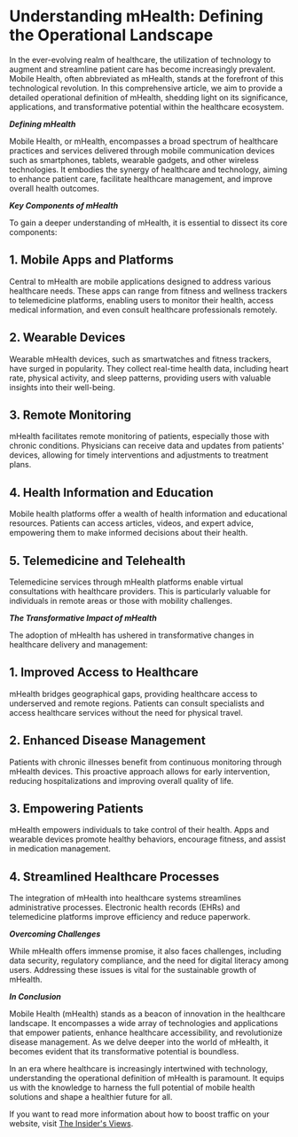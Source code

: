 # **Understanding mHealth: Defining the Operational Landscape**

In the ever-evolving realm of healthcare, the utilization of technology to augment and streamline patient care has become increasingly prevalent. Mobile Health, often abbreviated as mHealth, stands at the forefront of this technological revolution. In this comprehensive article, we aim to provide a detailed operational definition of mHealth, shedding light on its significance, applications, and transformative potential within the healthcare ecosystem.

**_Defining mHealth_**

Mobile Health, or mHealth, encompasses a broad spectrum of healthcare practices and services delivered through mobile communication devices such as smartphones, tablets, wearable gadgets, and other wireless technologies. It embodies the synergy of healthcare and technology, aiming to enhance patient care, facilitate healthcare management, and improve overall health outcomes.

**_Key Components of mHealth_**

To gain a deeper understanding of mHealth, it is essential to dissect its core components:

## **1. Mobile Apps and Platforms**

Central to mHealth are mobile applications designed to address various healthcare needs. These apps can range from fitness and wellness trackers to telemedicine platforms, enabling users to monitor their health, access medical information, and even consult healthcare professionals remotely.

## **2. Wearable Devices**

Wearable mHealth devices, such as smartwatches and fitness trackers, have surged in popularity. They collect real-time health data, including heart rate, physical activity, and sleep patterns, providing users with valuable insights into their well-being.

## **3. Remote Monitoring**

mHealth facilitates remote monitoring of patients, especially those with chronic conditions. Physicians can receive data and updates from patients' devices, allowing for timely interventions and adjustments to treatment plans.

## **4. Health Information and Education**

Mobile health platforms offer a wealth of health information and educational resources. Patients can access articles, videos, and expert advice, empowering them to make informed decisions about their health.

## **5. Telemedicine and Telehealth**

Telemedicine services through mHealth platforms enable virtual consultations with healthcare providers. This is particularly valuable for individuals in remote areas or those with mobility challenges.

**_The Transformative Impact of mHealth_**

The adoption of mHealth has ushered in transformative changes in healthcare delivery and management:

## **1. Improved Access to Healthcare**

mHealth bridges geographical gaps, providing healthcare access to underserved and remote regions. Patients can consult specialists and access healthcare services without the need for physical travel.

## **2. Enhanced Disease Management**

Patients with chronic illnesses benefit from continuous monitoring through mHealth devices. This proactive approach allows for early intervention, reducing hospitalizations and improving overall quality of life.

## **3. Empowering Patients**

mHealth empowers individuals to take control of their health. Apps and wearable devices promote healthy behaviors, encourage fitness, and assist in medication management.

## **4. Streamlined Healthcare Processes**

The integration of mHealth into healthcare systems streamlines administrative processes. Electronic health records (EHRs) and telemedicine platforms improve efficiency and reduce paperwork.

**_Overcoming Challenges_**

While mHealth offers immense promise, it also faces challenges, including data security, regulatory compliance, and the need for digital literacy among users. Addressing these issues is vital for the sustainable growth of mHealth.

**_In Conclusion_**

Mobile Health (mHealth) stands as a beacon of innovation in the healthcare landscape. It encompasses a wide array of technologies and applications that empower patients, enhance healthcare accessibility, and revolutionize disease management. As we delve deeper into the world of mHealth, it becomes evident that its transformative potential is boundless.

In an era where healthcare is increasingly intertwined with technology, understanding the operational definition of mHealth is paramount. It equips us with the knowledge to harness the full potential of mobile health solutions and shape a healthier future for all.

If you want to read more information about how to boost traffic on your website, visit [The Insider's Views](https://www.theinsidersviews.com/search/label/SEO).

